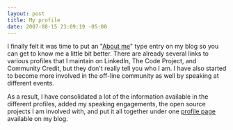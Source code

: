 ```yaml
---
layout: post
title: My profile
date: 2007-08-15 23:09:19 -05:00
---
```


I finally felt it was time to put an "[About me](aboutme)" type entry on my blog so you can get to know me a little bit better. There are already several links to various profiles that I maintain on LinkedIn, The Code Project, and Community Credit, but they don't really tell you who I am. I have also started to become more involved in the off-line community as well by speaking at different events.

As a result, I have consolidated a lot of the information available in the different profiles, added my speaking engagements, the open source projects I am involved with, and put it all together under one [profile page](aboutme) available on my blog.
